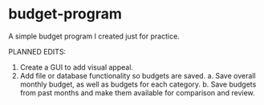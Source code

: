 # budget-program
A simple budget program I created just for practice.

PLANNED EDITS:
  1. Create a GUI to add visual appeal.
  2. Add file or database functionality so budgets are saved.
      a. Save overall monthly budget, as well as budgets for each category.
      b. Save budgets from past months and make them available for comparison and review.
